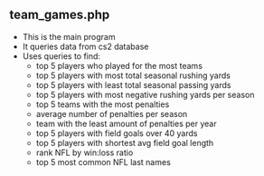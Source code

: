 ## team_games.php
  - This is the main program
  - It queries data from cs2 database
  - Uses queries to find: 
    - top 5 players who played for the most teams
    - top 5 players with most total seasonal rushing yards 
    - top 5 players with least total seasonal passing yards
    - top 5 players with most negative rushing yards per season
    - top 5 teams with the most penalties
    - average number of penalties per season
    - team with the least amount of penalties per year
    - top 5 players with field goals over 40 yards 
    - top 5 players with shortest avg field goal length
    - rank NFL by win:loss ratio 
    - top 5 most common NFL last names
